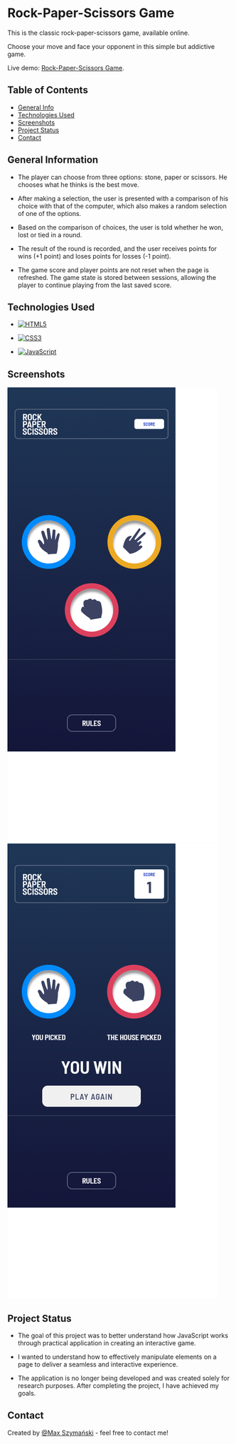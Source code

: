 # Rock-Paper-Scissors Game

This is the classic rock-paper-scissors game, available online.

Choose your move and face your opponent in this simple but addictive game.

Live demo: [Rock-Paper-Scissors Game](https://zig94.github.io/Rock-Paper-Scissors/).

## Table of Contents

- [General Info](#general-information)
- [Technologies Used](#technologies-used)
- [Screenshots](#screenshots)
- [Project Status](#project-status)
- [Contact](#contact)

## General Information

- The player can choose from three options: stone, paper or scissors. He chooses what he thinks is the best move.

- After making a selection, the user is presented with a comparison of his choice with that of the computer, which also makes a random selection of one of the options.

- Based on the comparison of choices, the user is told whether he won, lost or tied in a round.

- The result of the round is recorded, and the user receives points for wins (+1 point) and loses points for losses (-1 point).

- The game score and player points are not reset when the page is refreshed. The game state is stored between sessions, allowing the player to continue playing from the last saved score.

## Technologies Used

- [![HTML5](https://img.shields.io/badge/-HTML5-E34F26?style=flat-square&logo=html5&logoColor=white&link=https://github.com/Zig94/)](https://github.com/Zig94/)

- [![CSS3](https://img.shields.io/badge/-CSS3-1572B6?style=flat-square&logo=css3&link=https://github.com/Zig94/)](https://github.com/Zig94/)

- [![JavaScript](https://img.shields.io/badge/-JavaScript-black?style=flat-square&logo=javascript&link=https://github.com/Zig94/)](https://github.com/Zig94/)

## Screenshots

![Start](./images/screenshots-rock/screen1.png)
![Search](./images/screenshots-rock/screen2.png)

## Project Status

- The goal of this project was to better understand how JavaScript works through practical application in creating an interactive game.

- I wanted to understand how to effectively manipulate elements on a page to deliver a seamless and interactive experience.

- The application is no longer being developed and was created solely for research purposes. After completing the project, I have achieved my goals.

## Contact

Created by [@Max Szymański](https://github.com/Zig94) - feel free to contact me!

